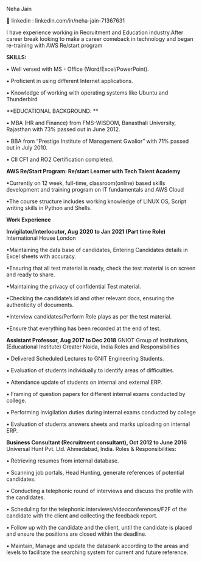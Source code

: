 Neha Jain


👔 linkedin : linkedin.com/in/neha-jain-71367631

I have experience working in Recruitment and Education industry.After career break looking to make a career comeback in technology and began re-training with AWS Re/start program

**SKILLS:**

  ▪	Well versed with MS - Office (Word/Excel/PowerPoint).

  ▪	Proficient in using different Internet applications.

  ▪	Knowledge of working with operating systems like Ubuntu and Thunderbird

**EDUCATIONAL BACKGROUND: **

  •	MBA (HR and Finance) from FMS-WISDOM, Banasthali University, Rajasthan with 73% passed out in June 2012.

  •	BBA from “Prestige Institute of Management Gwalior” with 71% passed out in July 2010.

  •	CII CF1 and RO2 Certification completed.

**AWS Re/Start Program: Re/start Learner with Tech Talent Academy**

  •Currently on 12 week, full-time, classroom(online) based skills development and training program on IT fundamentals and AWS Cloud
  
  •The course structure includes working knowledge of LINUX OS, Script writing skills in Python and Shells.
  
	
**Work Experience**


**Invigilator/Interlocutor, Aug 2020 to Jan 2021 (Part time Role)**
International House London

  •Maintaining the data base of candidates, Entering Candidates details in Excel sheets with accuracy.

  •Ensuring that all test material is ready, check the test material is on screen and ready to share.
  
  •Maintaining the privacy of confidential Test material.

  •Checking the candidate’s id and other relevant docs, ensuring the authenticity of documents.

  •Interview candidates/Perform Role plays as per the test material.

  •Ensure that everything has been recorded at the end of test.

**Assistant Professor, Aug 2017 to Dec 2018**
GNIOT Group of Institutions, (Educational Institute) Greater Noida, India
Roles and Responsibilities

  ▪ Delivered Scheduled Lectures to GNIT Engineering Students.

  ▪ Evaluation of students individually to identify areas of difficulties.

  ▪ Attendance update of students on internal and external ERP.

  ▪ Framing of question papers for different internal exams conducted by college.

  ▪ Performing Invigilation duties during internal exams conducted by college

  ▪ Evaluation of students answers sheets and marks uploading on internal ERP.

**Business Consultant (Recruitment consultant), Oct 2012 to June 2016**
Universal Hunt Pvt. Ltd. Ahmedabad, India.
Roles & Responsibilities: 
  
  •	Retrieving resumes from internal database.

  •	Scanning job portals, Head Hunting, generate references of potential candidates.

  •	Conducting a telephonic round of interviews and discuss the profile with the candidates.

  •	Scheduling for the telephonic interviews/videoconferences/F2F of the candidate with the client and collecting the feedback report.

  •	Follow up with the candidate and the client, until the candidate is placed and ensure the positions are closed within the deadline.

  •	Maintain, Manage and update the databank according to the areas and levels to facilitate the searching system for current and future reference.

        


